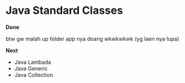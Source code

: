 # Java Standard Classes
**Done**

btw gw malah up folder app nya doang wkwkwkwk (yg laen nya lupa)

**Next**
- Java Lambada
- Java Generic
- Java Collection
